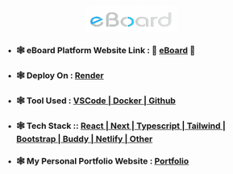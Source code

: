 <!-- eBoard Readme File -->

<!-- Website Logo -->
<p align="center"> <img src="./Assets/logo.png" alt="eBoard" width=180px height=50px /> </p>

<!-- Website Link -->
- ### **🕸️ eBoard Platform Website Link :** 🌸 [eBoard](https://eboard.onrender.com "Visit eBoard Platform") 🌼

<!-- Website Details -->
- ### **🕸️ Deploy On :** [Render]() 

- ### **🕸️ Tool Used :** [VSCode | Docker | Github]()

- ### **🕸️ Tech Stack ::** [React | Next | Typescript | Tailwind | Bootstrap | Buddy | Netlify | Other]()

<!-- Portfolio Link -->
- ### **🕸️ My Personal Portfolio Website :** [Portfolio](https://surajdalvi.me "Visit My Portfolio")